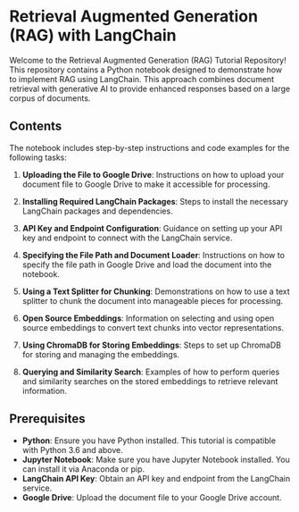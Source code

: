 # Retrieval Augmented Generation (RAG) with LangChain

Welcome to the Retrieval Augmented Generation (RAG) Tutorial Repository! This repository contains a Python notebook designed to demonstrate how to implement RAG using LangChain. This approach combines document retrieval with generative AI to provide enhanced responses based on a large corpus of documents.

## Contents

The notebook includes step-by-step instructions and code examples for the following tasks:

1. **Uploading the File to Google Drive**: Instructions on how to upload your document file to Google Drive to make it accessible for processing.
   
2. **Installing Required LangChain Packages**: Steps to install the necessary LangChain packages and dependencies.

3. **API Key and Endpoint Configuration**: Guidance on setting up your API key and endpoint to connect with the LangChain service.

4. **Specifying the File Path and Document Loader**: Instructions on how to specify the file path in Google Drive and load the document into the notebook.

5. **Using a Text Splitter for Chunking**: Demonstrations on how to use a text splitter to chunk the document into manageable pieces for processing.

6. **Open Source Embeddings**: Information on selecting and using open source embeddings to convert text chunks into vector representations.

7. **Using ChromaDB for Storing Embeddings**: Steps to set up ChromaDB for storing and managing the embeddings.

8. **Querying and Similarity Search**: Examples of how to perform queries and similarity searches on the stored embeddings to retrieve relevant information.

## Prerequisites

- **Python**: Ensure you have Python installed. This tutorial is compatible with Python 3.6 and above.
- **Jupyter Notebook**: Make sure you have Jupyter Notebook installed. You can install it via Anaconda or pip.
- **LangChain API Key**: Obtain an API key and endpoint from the LangChain service.
- **Google Drive**: Upload the document file to your Google Drive account.


